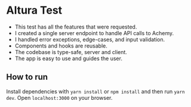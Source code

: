 # Altura Test
- This test has all the features that were requested.
- I created a single server endpoint to handle API calls to Achemy.
- I handled error exceptions, edge-cases, and input validation.
- Components and hooks are reusable.
- The codebase is type-safe, server and client.
- The app is easy to use and guides the user.

## How to run
Install dependencies with `yarn install` or `npm install` and then run `yarn dev`. Open `localhost:3000` on your browser.
